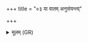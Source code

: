 +++
title = "०३ या वातम् अनुसंयन्त्य्"

+++
<details><summary>मूलम् (GR)</summary>

या वातम् अनुसंयन्त्य्  
अन्तरिक्षे अधो दिवः (…) ॥
</details>